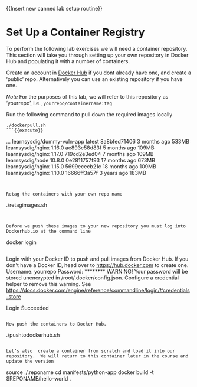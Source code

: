 {{Insert new canned lab setup routine}}

# Set Up a Container Registry
To perform the following lab exercises we will need a container repository.  This section will take you through setting up your own repository in Docker Hub and populating it with a number of containers.

Create an account in [Docker Hub](https://hub.docker.com/signup/) if you dont already have one, and create a ‘public’ repo.  Alternatively you can use an existing repository if you have one.

*Note* For the purposes of this lab, we will refer to this repository as ‘yourrepo’, i.e., `yourrepo/containername:tag`

Run the following command to pull down the required images locally

```
./dockerpull.sh
```{{execute}}

```
...
learnsysdig/dummy-vuln-app  latest     8a8bfed71406   3 months ago  533MB     learnsysdig/nginx           1.16.0     ae893c58d83f   5 months ago  109MB
learnsysdig/nginx           1.17.0     719cd2e3ed04   7 months ago  109MB
learnsysdig/node            10.8.0     0e2811757f93   17 months ago 673MB
learnsysdig/nginx           1.15.0     5699ececb21c   18 months ago 109MB
learnsysdig/nginx           1.10.0     16666ff3a57f   3 years ago   183MB
```


Retag the containers with your own repo name

```
./retagimages.sh
```{{execute}}


Before we push these images to your new repository you must log into Dockerhub.io at the command line

```
docker login
```{{execute}}

```
Login with your Docker ID to push and pull images from Docker Hub. If you don't have a Docker ID, head over to https://hub.docker.com to create one.
Username: yourrepo
Password: ********
WARNING! Your password will be stored unencrypted in /root/.docker/config.json.
Configure a credential helper to remove this warning. See
https://docs.docker.com/engine/reference/commandline/login/#credentials-store

Login Succeeded
```{{execute}}

Now push the containers to Docker Hub.

```
./pushtodockerhub.sh
```{{execute}}

Let’s also  create a container from scratch and load it into our repository.  We will return to this container later in the course and update the version

```
source ./.reponame
cd manifests/python-app
docker build -t $REPONAME/hello-world .
```{{execute}}
